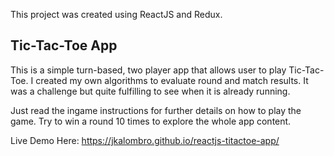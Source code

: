 This project was created using ReactJS and Redux.

## Tic-Tac-Toe App

This is a simple turn-based, two player app that allows user to play Tic-Tac-Toe.
I created my own algorithms to evaluate round and match results. It was a challenge but quite fulfilling to see when it is already running.

Just read the ingame instructions for further details on how to play the game.
Try to win a round 10 times to explore the whole app content.

Live Demo Here:  https://jkalombro.github.io/reactjs-titactoe-app/